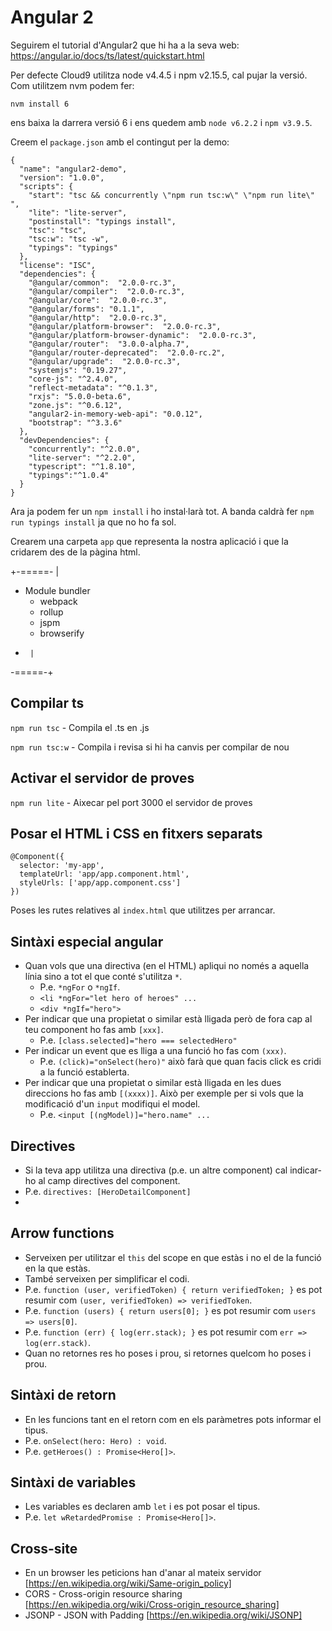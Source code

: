 # Angular 2

Seguirem el tutorial d'Angular2 que hi ha a la seva web:
    https://angular.io/docs/ts/latest/quickstart.html

Per defecte Cloud9 utilitza node v4.4.5 i npm v2.15.5, cal pujar la versió.
Com utilitzem nvm podem fer:

```
nvm install 6
```

ens baixa la darrera versió 6 i ens quedem amb `node v6.2.2` i `npm v3.9.5`.

Creem el `package.json` amb el contingut per la demo:

```
{
  "name": "angular2-demo",
  "version": "1.0.0",
  "scripts": {
    "start": "tsc && concurrently \"npm run tsc:w\" \"npm run lite\" ",
    "lite": "lite-server",
    "postinstall": "typings install",
    "tsc": "tsc",
    "tsc:w": "tsc -w",
    "typings": "typings"
  },
  "license": "ISC",
  "dependencies": {
    "@angular/common":  "2.0.0-rc.3",
    "@angular/compiler":  "2.0.0-rc.3",
    "@angular/core":  "2.0.0-rc.3",
    "@angular/forms": "0.1.1",
    "@angular/http":  "2.0.0-rc.3",
    "@angular/platform-browser":  "2.0.0-rc.3",
    "@angular/platform-browser-dynamic":  "2.0.0-rc.3",
    "@angular/router":  "3.0.0-alpha.7",
    "@angular/router-deprecated":  "2.0.0-rc.2",
    "@angular/upgrade":  "2.0.0-rc.3",
    "systemjs": "0.19.27",
    "core-js": "^2.4.0",
    "reflect-metadata": "^0.1.3",
    "rxjs": "5.0.0-beta.6",
    "zone.js": "^0.6.12",
    "angular2-in-memory-web-api": "0.0.12",
    "bootstrap": "^3.3.6"
  },
  "devDependencies": {
    "concurrently": "^2.0.0",
    "lite-server": "^2.2.0",
    "typescript": "^1.8.10",
    "typings":"^1.0.4"
  }
}
```

Ara ja podem fer un `npm install` i ho instal·larà tot.
A banda caldrà fer `npm run typings install` ja que no ho fa sol.

Crearem una carpeta `app` que representa la nostra aplicació i que la cridarem
des de la pàgina html.

+-=====-
|
- Module bundler
  - webpack
  - rollup
  - jspm
  - browserify
-
       |
-=====-+

## Compilar ts
`npm run tsc` - Compila el .ts en .js

`npm run tsc:w` - Compila i revisa si hi ha canvis per compilar de nou

## Activar el servidor de proves
`npm run lite` - Aixecar pel port 3000 el servidor de proves

## Posar el HTML i CSS en fitxers separats
```
@Component({
  selector: 'my-app',
  templateUrl: 'app/app.component.html',
  styleUrls: ['app/app.component.css']
})
```

Poses les rutes relatives al `index.html` que utilitzes per arrancar.

## Sintàxi especial angular
- Quan vols que una directiva (en el HTML) apliqui no només a aquella línia sino a tot el que conté s'utilitza `*`.
  - P.e. `*ngFor` o `*ngIf`.
  - `<li *ngFor="let hero of heroes" ...`
  - `<div *ngIf="hero">`
- Per indicar que una propietat o similar està lligada però de fora cap al teu component ho fas amb `[xxx]`.
  - P.e. `[class.selected]="hero === selectedHero"`
- Per indicar un event que es lliga a una funció ho fas com `(xxx)`.
  - P.e. `(click)="onSelect(hero)"` això farà que quan facis click es cridi a la funció establerta.
- Per indicar que una propietat o similar està lligada en les dues direccions ho fas amb `[(xxxx)]`. Això per exemple per si vols que la modificació d'un `input` modifiqui el model.
  - P.e. `<input [(ngModel)]="hero.name" ...`

## Directives
- Si la teva app utilitza una directiva (p.e. un altre component) cal indicar-ho al camp directives del component.
- P.e. `directives: [HeroDetailComponent]`
-
## Arrow functions
- Serveixen per utilitzar el `this` del scope en que estàs i no el de la funció en la que estàs.
- També serveixen per simplificar el codi.
- P.e. `function (user, verifiedToken) { return verifiedToken; }` es pot resumir com `(user, verifiedToken) => verifiedToken`.
- P.e. `function (users) { return users[0]; }` es pot resumir com `users => users[0]`.
- P.e. `function (err) { log(err.stack); }` es pot resumir com `err => log(err.stack)`.
- Quan no retornes res ho poses i prou, si retornes quelcom ho poses i prou.

## Sintàxi de retorn
- En les funcions tant en el retorn com en els paràmetres pots informar el tipus.
- P.e. `onSelect(hero: Hero) : void`.
- P.e. `getHeroes() : Promise<Hero[]>`.

## Sintàxi de variables
- Les variables es declaren amb `let` i es pot posar el tipus.
- P.e. `let wRetardedPromise : Promise<Hero[]>`.

## Cross-site
- En un browser les peticions han d'anar al mateix servidor [https://en.wikipedia.org/wiki/Same-origin_policy]
- CORS - Cross-origin resource sharing [https://en.wikipedia.org/wiki/Cross-origin_resource_sharing]
- JSONP - JSON with Padding [https://en.wikipedia.org/wiki/JSONP]
